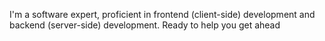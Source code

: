 I'm a software expert, proficient in frontend (client-side) development and backend (server-side) development. Ready to help you get ahead
